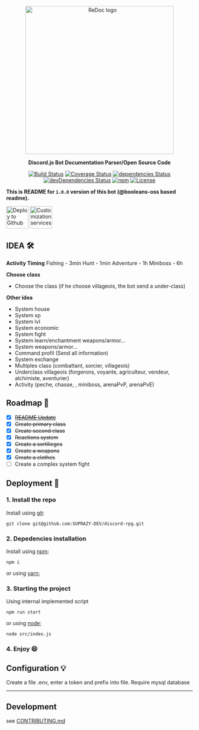 <div align="center">
  <img alt="ReDoc logo" src="https://www.pngfind.com/pngs/b/102-1026997_jeffy-discordjs-discord-js-logo-hd-png-download.png" width="400px" />

  **Discord.js Bot Documentation Parser/Open Source Code**

  [![Build Status](https://travis-ci.org/Redocly/redoc.svg?branch=master)](https://github.com/SUPRAZY-DEV/discord-rpg/) [![Coverage Status](https://coveralls.io/repos/Redocly/redoc/badge.svg?branch=master&service=github)](https://github.com/SUPRAZY-DEV/discord-rpg/) [![dependencies Status](https://david-dm.org/Redocly/redoc/status.svg)](https://github.com/SUPRAZY-DEV/discord-rpg/) [![devDependencies Status](https://david-dm.org/Redocly/redoc/dev-status.svg)](https://github.com/SUPRAZY-DEV/discord-rpg/) [![npm](http://img.shields.io/npm/v/redoc.svg)](https://www.npmjs.com/package/discord.js) [![License](https://img.shields.io/npm/l/redoc.svg)]()


</div>

**This is README for `1.0.0` version of this bot (@booleans-oss based readme).**


[<img alt="Deploy to Github" src="http://i.imgur.com/YZmaqk3.png" height="60px">](https://github.com/SUPRAZY-DEV/discord-rpg/) [<img alt="Customization services" src="http://i.imgur.com/c4sUF7M.png" height="60px">](https://github.com/SUPRAZY-DEV/discord-rpg/)

## IDEA 🛠

**Activity Timing**
Fishing - 3min
Hunt - 1min
Adventure - 1h
Miniboss - 6h

**Choose class**
- Choose the class
(if he choose villageois, the bot send a under-class)

**Other idea**
- System house
- System xp
- System lvl
- System economic
- System fight
- System learn/enchantment weapons/armor...
- System weapons/armor...
- Command profil (Send all information)
- System exchange
- Multiples class (combattant, sorcier, villageois) 
- Underclass villageois (forgerons, voyante, agriculteur, vendeur, alchimiste, aventurier)
- Activity (peche, chasse, , miniboss, arenaPvP, arenaPvE)


## Roadmap 🏁
  - [x] ~~[README Update](https://github.com/SUPRAZY-DEV/discord-rpg/)~~
  - [x] ~~Create primary class~~
  - [x] ~~Create second class~~
  - [x] ~~Reactions system~~
  - [x] ~~Create a sortilieges~~
  - [x] ~~Create a weapons~~
  - [X] ~~Create a clothes~~
  - [ ] Create a complex system fight

## Deployment 🌱

### 1. Install the repo
Install using [git](https://github.com/SUPRAZY-DEV/discord-rpg/):

    git clone git@github.com:SUPRAZY-DEV/discord-rpg.git

### 2. Depedencies installation
Install using [npm](https://docs.npmjs.com/getting-started/what-is-npm):

    npm i

or using [yarn](https://yarnpkg.com);

### 3. Starting the project
Using internal implemented script

    npm run start

or using [node](https://nodejs.com);

    node src/index.js


### 4. Enjoy :smile:

## Configuration 💡

Create a file .env, enter a token and prefix into file.
Require mysql database

-----------
## Development
see [CONTRIBUTING.md](https://github.com/SUPRAZY-DEV/discord-rpg/CONTRIBUTING.md)